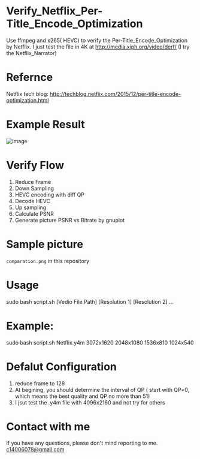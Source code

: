 # Verify_Netflix_Per-Title_Encode_Optimization
Use ffmpeg and x265( HEVC) to verify the Per-Title_Encode_Optimization by Netflix.
I just test the file in 4K at http://media.xiph.org/video/derf/ (I try the Netflix_Narrator)

# Refernce
Netflix tech blog: http://techblog.netflix.com/2015/12/per-title-encode-optimization.html

# Example Result

![image](https://github.com/c14006078/Verify_Netflix_Per-Title_Encode_Optimization/blob/master/comparation.png)
# Verify Flow
1. Reduce Frame
2. Down Sampling
3. HEVC encoding with diff QP
4. Decode HEVC
5. Up sampling
6. Calculate PSNR
7. Generate picture PSNR vs Bitrate by gnuplot

# Sample picture
  `comparation.png` in this repository
# Usage
  sudo bash script.sh [Vedio File Path] [Resolution 1] [Resolution 2] ...

# Example:
  sudo bash script.sh Netflix.y4m 3072x1620 2048x1080 1536x810 1024x540

# Defalut Configuration
1. reduce frame to 128
2. At begining, you should determine the interval of QP ( start with QP=0, which means the best quality and QP no more than 51)
3. I jsut test the .y4m file with 4096x2160 and not try for others

# Contact with me
If you have any questions, please don't mind reporting to me.
  c14006078@gmail.com 
